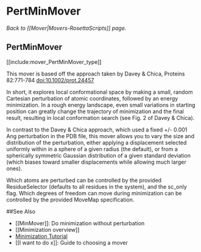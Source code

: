 # PertMinMover
*Back to [[Mover|Movers-RosettaScripts]] page.*
## PertMinMover

[[include:mover_PertMinMover_type]]

This mover is based off the approach taken by Davey & Chica, Proteins 82:771-784 [doi:10.1002/prot.24457](https://dx.doi.org/mover_PertMinMover_type)

In short, it explores local conformational space by making a small, random Cartesian perturbation of atomic coordinates, followed by an energy minimization. In a rough energy landscape, even small variations in starting position can greatly change the trajectory of minimization and the final result, resulting in local conformation search (see Fig. 2 of Davey & Chica).

In contrast to the Davey & Chica approach, which used a fixed +/- 0.001 Ang perturbation in the PDB file, this mover allows you to vary the size and distribution of the perturbation, either applying a displacement selected uniformly within in a sphere of a given radius (the default), or from a spherically symmetric Gaussian distribution of a given standard deviation (which biases toward smaller displacements while allowing much larger ones).

Which atoms are perturbed can be controlled by the provided ResidueSelector (defaults to all residues in the system), and the sc_only flag. Which degrees of freedom can move during minimization can be controlled by the provided MoveMap specification.


##See Also

* [[MinMover]]: Do minimization without perturbation
* [[Minimization overview]]
* [Minimization Tutorial](https://www.rosettacommons.org/demos/latest/tutorials/minimization/minimization)
* [[I want to do x]]: Guide to choosing a mover
